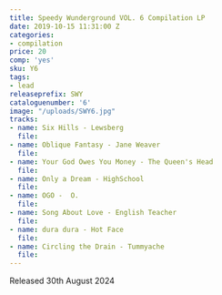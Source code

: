 ```yaml
---
title: Speedy Wunderground VOL. 6 Compilation LP
date: 2019-10-15 11:31:00 Z
categories:
- compilation
price: 20
comp: 'yes'
sku: Y6
tags:
- lead
releaseprefix: SWY
cataloguenumber: '6'
image: "/uploads/SWY6.jpg"
tracks:
- name: Six Hills - Lewsberg
  file: 
- name: Oblique Fantasy - Jane Weaver
  file: 
- name: Your God Owes You Money - The Queen's Head
  file: 
- name: Only a Dream - HighSchool
  file: 
- name: OGO -  O.
  file: 
- name: Song About Love - English Teacher
  file: 
- name: dura dura - Hot Face
  file: 
- name: Circling the Drain - Tummyache
  file: 
---
```


Released 30th August 2024
